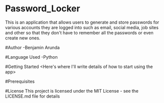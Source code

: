 # Password_Locker

This is an application that allows users to generate and store passwords for various accounts they are logged into such as email, social media, job sites and other so that they don't have to remember all the passwords or even create new ones. 

#Author 
    -Benjamin Arunda

#Language Used
    -Python
    
#Getting Started
     <Here's where I'll write details of how to start using the app>

#Prerequisites
   <What users must have to install the Password_Locker>
    
#License
This project is licensed under the MIT License - see the LICENSE.md file for details


<README Will be updated once the project is done>
